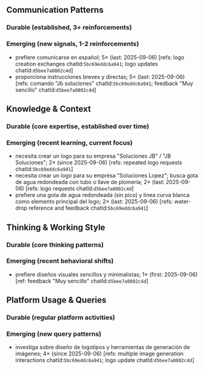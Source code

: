 ## Communication Patterns
### Durable (established, 3+ reinforcements)

### Emerging (new signals, 1-2 reinforcements)
- prefiere comunicarse en español; 5× (last: 2025-09-06) [refs: logo creation exchanges chatId:`5bc69eddc6a941`; logo updates chatId:`d5bee7a0802c4d`]
- proporciona instrucciones breves y directas; 5× (last: 2025-09-06) [refs: comando "Jb soluciones" chatId:`5bc69eddc6a941`; feedback "Muy sencillo" chatId:`d5bee7a0802c4d`]

## Knowledge & Context
### Durable (core expertise, established over time)

### Emerging (recent learning, current focus)
- necesita crear un logo para su empresa "Soluciones JB" / "JB Soluciones"; 2× (since 2025-09-06) [refs: repeated logo requests chatId:`5bc69eddc6a941`]
- necesita crear un logo para su empresa "Soluciones Lopez"; busca gota de agua redondeada con tubo o llave de plomería; 2× (last: 2025-09-06) [refs: logo requests chatId:`d5bee7a0802c4d`]
- prefiere una gota de agua redondeada (sin pico) y línea curva blanca como elemento principal del logo; 2× (last: 2025-09-06) [refs: water-drop reference and feedback chatId:`5bc69eddc6a941`]

## Thinking & Working Style
### Durable (core thinking patterns)

### Emerging (recent behavioral shifts)
- prefiere diseños visuales sencillos y minimalistas; 1× (first: 2025-09-06) [ref: feedback "Muy sencillo" chatId:`d5bee7a0802c4d`]

## Platform Usage & Queries
### Durable (regular platform activities)

### Emerging (new query patterns)
- investiga sobre diseño de logotipos y herramientas de generación de imágenes; 4× (since 2025-09-06) [refs: multiple image generation interactions chatId:`5bc69eddc6a941`; logo update chatId:`d5bee7a0802c4d`]